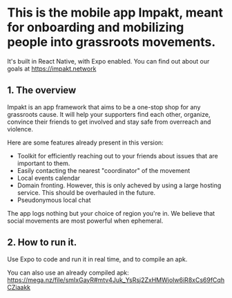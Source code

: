 # This is the mobile app Impakt, meant for onboarding and mobilizing people into grassroots movements. 

It's built in React Native, with Expo enabled. You can find out about our goals at https://impakt.network

## 1. The overview

Impakt is an app framework that aims to be a one-stop shop for any grassroots cause. It will help your supporters find each other, organize, convince their friends to get involved and stay safe from overreach and violence.

Here are some features already present in this version:

- Toolkit for efficiently reaching out to your friends about issues that are important to them.
- Easily contacting the nearest "coordinator" of the movement
- Local events calendar
- Domain fronting. However, this is only acheved by using a large hosting service. This should be overhauled in the future.
- Pseudonymous local chat

The app logs nothing but your choice of region you're in. We believe that social movements are most powerful when ephemeral.
## 2. How to run it.

Use Expo to code and run it in real time, and to compile an apk.

You can also use an already compiled apk: https://mega.nz/file/smIxGayR#mtv4Juk_YsRsj2ZxHMWjoIw6iR8xCs69fCqhCZiaakk
